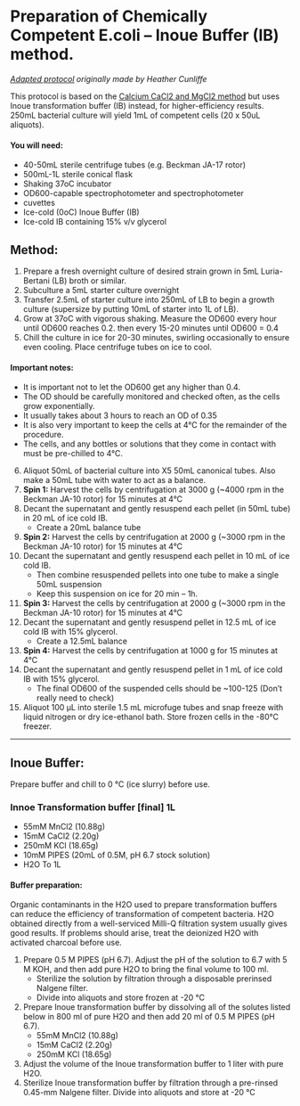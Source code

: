 # Preparation of Chemically Competent E.coli – Inoue Buffer (IB) method.

*[Adapted protocol](https://www.dropbox.com/s/ld88shl17z3z7un/Preparation%20of%20Chemically%20Competent%20E.coli%20020419.docx?dl=0) originally made by Heather Cunliffe*

This protocol is based on the [Calcium CaCl2 and MgCl2 method](https://www.dropbox.com/s/qhlpymmuksr1onk/calcium_competent_E.coli.pdf?dl=0) but uses Inoue transformation buffer (IB) instead, for higher-efficiency results.
250mL bacterial culture will yield 1mL of competent cells (20 x 50uL aliquots).

#### You will need:

- 40-50mL sterile centrifuge tubes (e.g. Beckman JA-17 rotor)
- 500mL-1L sterile conical flask
- Shaking 37oC incubator
- OD600-capable spectrophotometer and spectrophotometer
- cuvettes
- Ice-cold (0oC) Inoue Buffer (IB)
- Ice-cold IB containing 15% v/v glycerol

## Method:
1.	Prepare a fresh overnight culture of desired strain grown in 5mL Luria-Bertani (LB) broth or similar.
1. Subculture a 5mL starter culture  overnight
1. Transfer 2.5mL of starter culture into 250mL of LB to begin a growth culture (supersize by putting 10mL of starter into 1L of LB).
1.	Grow at 37oC with vigorous shaking. Measure the OD600 every hour until OD600 reaches 0.2. then every 15-20 minutes until OD600 = 0.4
1.	Chill the culture in ice for 20-30 minutes, swirling occasionally to ensure even cooling. Place centrifuge tubes on ice to cool.


#### Important notes:
-  It is important not to let the OD600 get any higher than 0.4.
- The OD should be carefully monitored and checked often, as the cells grow exponentially.
- It usually takes about 3 hours to reach an OD of 0.35
- It is also very important to keep the cells at 4°C for the remainder of the procedure.
- The cells, and any bottles or solutions that they come in contact with must be pre-chilled to 4°C.


6.	Aliquot 50mL of bacterial culture into X5 50mL canonical tubes. Also make a 50mL tube with water to act as a balance.
1.	**Spin 1:** Harvest the cells by centrifugation at 3000 g (~4000 rpm in the Beckman JA-10 rotor) for 15 minutes at 4°C
1.	Decant the supernatant and gently resuspend each pellet (in 50mL tube) in 20 mL of ice cold IB.
    - Create a 20mL balance tube
1.	**Spin 2:** Harvest the cells by centrifugation at 2000 g (~3000 rpm in the Beckman JA-10 rotor) for 15 minutes at 4°C
1.	Decant the supernatant and gently resuspend each pellet in 10 mL of ice cold IB.
    -	Then combine resuspended pellets into one tube to make a single 50mL suspension
    -	Keep this suspension on ice for 20 min – 1h.
1.	**Spin 3:** Harvest the cells by centrifugation at 2000 g (~3000 rpm in the Beckman JA-10 rotor) for 15 minutes at 4°C
1.	Decant the supernatant and gently resuspend pellet in 12.5 mL of ice cold IB with 15% glycerol.
    - Create a 12.5mL balance
1.	**Spin 4:** Harvest the cells by centrifugation at 1000 g for 15 minutes at 4°C
1.	Decant the supernatant and gently resuspend pellet in 1 mL of ice cold IB with 15% glycerol.
    - The final OD600 of the suspended cells should be ~100-125 (Don’t really need to check)
1.	Aliquot 100 μL into sterile 1.5 mL microfuge tubes and snap freeze with liquid nitrogen or dry ice-ethanol bath. Store frozen cells in the -80°C freezer.


---------------------------


## Inoue Buffer:  

Prepare buffer and chill to 0 °C (ice slurry) before use.

### Innoe Transformation buffer [final]	1L
- 55mM MnCl2	(10.88g)
- 15mM CaCl2	(2.20g)
- 250mM KCl	(18.65g)
- 10mM PIPES 	(20mL of 0.5M, pH 6.7 stock solution)
- H2O	To 1L

#### Buffer preparation:  
Organic contaminants in the H2O used to prepare transformation buffers can reduce the efficiency of transformation of competent bacteria. H2O obtained directly from a well-serviced Milli-Q filtration system usually gives good results. If problems should arise, treat the deionized H2O with activated charcoal before use.


1. Prepare 0.5 M PIPES (pH 6.7). Adjust the pH of the solution to 6.7 with 5 M KOH, and then add pure H2O to bring the final volume to 100 ml.
    - Sterilize the solution by filtration through a disposable prerinsed Nalgene filter.
    - Divide into aliquots and store frozen at -20 °C
1. Prepare Inoue transformation buffer by dissolving all of the solutes listed below in 800 ml of pure H2O and then add 20 ml of 0.5 M PIPES (pH 6.7).
    - 55mM MnCl2	(10.88g)
    - 15mM CaCl2	(2.20g)
    - 250mM KCl	(18.65g)
1. Adjust the volume of the Inoue transformation buffer to 1 liter with pure H2O.
1. Sterilize Inoue transformation buffer by filtration through a pre-rinsed 0.45-mm Nalgene filter. Divide into aliquots and store at -20 °C

